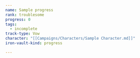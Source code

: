 ```yaml
---
name: Sample progress
rank: troublesome
progress: 0
tags:
  - incomplete
track-type: Vow
character: "[[Campaigns/Characters/Sample Character.md]]"
iron-vault-kind: progress

---
```



```iron-vault-track
```

